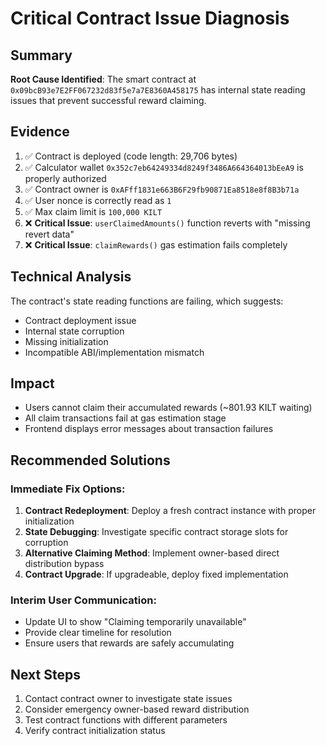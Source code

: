 # Critical Contract Issue Diagnosis

## Summary
**Root Cause Identified**: The smart contract at `0x09bcB93e7E2FF067232d83f5e7a7E8360A458175` has internal state reading issues that prevent successful reward claiming.

## Evidence
1. ✅ Contract is deployed (code length: 29,706 bytes)
2. ✅ Calculator wallet `0x352c7eb64249334d8249f3486A664364013bEeA9` is properly authorized
3. ✅ Contract owner is `0xAFff1831e663B6F29fb90871Ea8518e8f8B3b71a`
4. ✅ User nonce is correctly read as `1`
5. ✅ Max claim limit is `100,000 KILT`
6. ❌ **Critical Issue**: `userClaimedAmounts()` function reverts with "missing revert data"
7. ❌ **Critical Issue**: `claimRewards()` gas estimation fails completely

## Technical Analysis
The contract's state reading functions are failing, which suggests:
- Contract deployment issue
- Internal state corruption
- Missing initialization
- Incompatible ABI/implementation mismatch

## Impact
- Users cannot claim their accumulated rewards (~801.93 KILT waiting)
- All claim transactions fail at gas estimation stage
- Frontend displays error messages about transaction failures

## Recommended Solutions

### Immediate Fix Options:

1. **Contract Redeployment**: Deploy a fresh contract instance with proper initialization
2. **State Debugging**: Investigate specific contract storage slots for corruption
3. **Alternative Claiming Method**: Implement owner-based direct distribution bypass
4. **Contract Upgrade**: If upgradeable, deploy fixed implementation

### Interim User Communication:
- Update UI to show "Claiming temporarily unavailable"
- Provide clear timeline for resolution
- Ensure users that rewards are safely accumulating

## Next Steps
1. Contact contract owner to investigate state issues
2. Consider emergency owner-based reward distribution
3. Test contract functions with different parameters
4. Verify contract initialization status